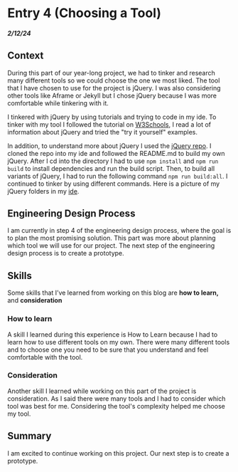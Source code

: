 # Entry 4 (Choosing a Tool)
##### 2/12/24
## Context 
During this part of our year-long project, we had to tinker and research many different tools so we could choose the one we most liked. The tool that I have chosen to use for the project is jQuery. I was also considering other tools like Aframe or Jekyll but I chose jQuery because I was more comfortable while tinkering with it. 

I tinkered with jQuery by using tutorials and trying to code in my ide. To tinker with my tool I followed the tutorial on [W3Schools](https://www.w3schools.com/jquERy/default.asp), I read a lot of information about jQuery and tried the "try it yourself" examples.

In addition, to understand more about jQuery I used the [jQuery repo](https://github.com/jquery/jquery?tab=readme-ov-file). I cloned the repo into my ide and followed the README.md to build my own jQuery. After I cd into the directory I had to use `npm install` and `npm run build` to install dependencies and run the build script. Then, to build all variants of jQuery, I had to run the following command `npm run build:all`. I continued to tinker by using different commands. Here is a picture of my jQuery folders in my [ide](ide.png).
## Engineering Design Process
I am currently in step 4 of the engineering design process, where the goal is to plan the most promising solution. This part was more about planning which tool we will use for our project. The next step of the engineering design process is to create a prototype.
## Skills
Some skills that I’ve learned from working on this blog are **how to learn,** and **consideration**
### How to learn
A skill I learned during this experience is How to Learn because I had to learn how to use different tools on my own. There were many different tools and to choose one you need to be sure that you understand and feel comfortable with the tool.  
### Consideration
Another skill I learned while working on this part of the project is consideration. As I said there were many tools and I had to consider which tool was best for me. Considering the tool's complexity helped me choose my tool.
## Summary
I am excited to continue working on this project. Our next step is to create a prototype.

